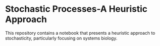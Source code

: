 # Stochastic Processes-A Heuristic Approach
 This repository contains a notebook that presents a heuristic approach to stochasticity, particularly focusing on systems biology.
